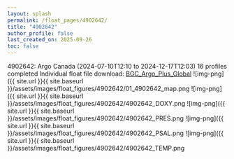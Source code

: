 ```yaml
---
layout: splash
permalink: /float_pages/4902642/
title: "4902642"
author_profile: false
last_created_on: 2025-09-26
toc: false
---
```

 
4902642: Argo Canada (2024-07-10T12:10 to 2024-12-17T12:03)
16 profiles completed
Individual float file download: [BGC_Argo_Plus_Global](https://ftp.soest.hawaii.edu/bgc_argo_plus/Individual_Floats/outliers_removed/4902642_Sprof_processed.nc)
![img-png]({{ site.url }}{{ site.baseurl }}/assets/images/float_figures/4902642/01_4902642_map.png
![img-png]({{ site.url }}{{ site.baseurl }}/assets/images/float_figures/4902642/4902642_DOXY.png
![img-png]({{ site.url }}{{ site.baseurl }}/assets/images/float_figures/4902642/4902642_PRES.png
![img-png]({{ site.url }}{{ site.baseurl }}/assets/images/float_figures/4902642/4902642_PSAL.png
![img-png]({{ site.url }}{{ site.baseurl }}/assets/images/float_figures/4902642/4902642_TEMP.png
